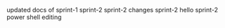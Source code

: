 updated docs of sprint-1
sprint-2
sprint-2 changes
sprint-2
hello
sprint-2
p o w e r   s h e l l   e d i t i n g  
 